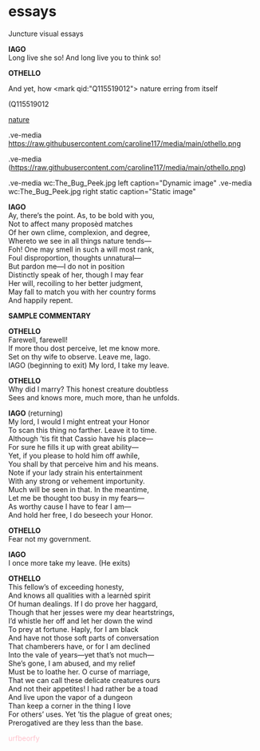 # essays
Juncture visual essays

**IAGO** </br>
Long live she so! And long live you to think so! </br>

**OTHELLO** <p>
    And yet, how <mark qid:"Q115519012"> nature </mark> erring from itself </p>

(Q115519012

[nature](https://raw.githubusercontent.com/caroline117/media/main/othello.png)

.ve-media https://raw.githubusercontent.com/caroline117/media/main/othello.png

.ve-media (https://raw.githubusercontent.com/caroline117/media/main/othello.png)

.ve-media wc:The_Bug_Peek.jpg left caption="Dynamic image"
.ve-media wc:The_Bug_Peek.jpg right static caption="Static image"


**IAGO** </br>
Ay, there’s the point. As, to be bold with you, </br>
Not to affect many proposèd matches </br>
Of her own clime, complexion, and degree, </br>
Whereto we see in all things nature tends— </br>
Foh! One may smell in such a will most rank, </br>
Foul disproportion, thoughts unnatural— </br>
But pardon me—I do not in position </br>
Distinctly speak of her, though I may fear </br>
Her will, recoiling to her better judgment, </br>
May fall to match you with her country forms </br>
And happily repent. </br> 


**SAMPLE COMMENTARY** </br>


**OTHELLO**  </br>
Farewell, farewell! </br>
If more thou dost perceive, let me know more. </br>
Set on thy wife to observe. Leave me, Iago. </br>
IAGO (beginning to exit)  My lord, I take my leave. </br>

**OTHELLO**  </br>
Why did I marry? This honest creature doubtless </br>
Sees and knows more, much more, than he unfolds. </br>


**IAGO** (returning) </br>
My lord, I would I might entreat your Honor </br>
To scan this thing no farther. Leave it to time. </br>
Although ’tis fit that Cassio have his place— </br>
For sure he fills it up with great ability— </br>
Yet, if you please to hold him off awhile, </br>
You shall by that perceive him and his means. </br>
Note if your lady strain his entertainment </br>
With any strong or vehement importunity. </br>
Much will be seen in that. In the meantime, </br>
Let me be thought too busy in my fears— </br>
As worthy cause I have to fear I am— </br>
And hold her free, I do beseech your Honor. </br>

**OTHELLO**  </br>
Fear not my government. </br>

**IAGO**   </br>
I once more take my leave. (He exits) </br>

**OTHELLO** </br>
This fellow’s of exceeding honesty, </br>
And knows all qualities with a learnèd spirit </br>
Of human dealings. If I do prove her haggard, </br>
Though that her jesses were my dear heartstrings, </br>
I’d whistle her off and let her down the wind </br>
To prey at fortune. Haply, for I am black </br>
And have not those soft parts of conversation </br>
That chamberers have, or for I am declined </br>
Into the vale of years—yet that’s not much— </br>
She’s gone, I am abused, and my relief </br>
Must be to loathe her. O curse of marriage, </br>
That we can call these delicate creatures ours </br>
And not their appetites! I had rather be a toad </br>
And live upon the vapor of a dungeon </br>
Than keep a corner in the thing I love </br>
For others’ uses. Yet ’tis the plague of great ones; </br>
Prerogatived are they less than the base. </br>

<p style="color:pink;"> urfbeorfy </p>
